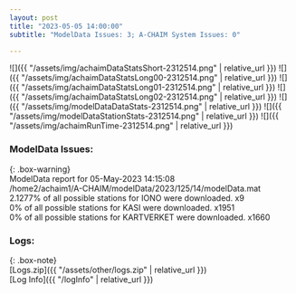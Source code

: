 ```yaml
---
layout: post
title: "2023-05-05 14:00:00"
subtitle: "ModelData Issues: 3; A-CHAIM System Issues: 0"

---
```


![]({{ "/assets/img/achaimDataStatsShort-2312514.png" | relative_url }})
![]({{ "/assets/img/achaimDataStatsLong00-2312514.png" | relative_url }})
![]({{ "/assets/img/achaimDataStatsLong01-2312514.png" | relative_url }})
![]({{ "/assets/img/achaimDataStatsLong02-2312514.png" | relative_url }})
![]({{ "/assets/img/modelDataDataStats-2312514.png" | relative_url }})
![]({{ "/assets/img/modelDataStationStats-2312514.png" | relative_url }})
![]({{ "/assets/img/achaimRunTime-2312514.png" | relative_url }})


### ModelData Issues:  
  
{: .box-warning}  
 ModelData report for 05-May-2023 14:15:08   
 /home2/achaim1/A-CHAIM/modelData/2023/125/14/modelData.mat   
 2.1277% of all possible stations for IONO were downloaded. x9   
 0% of all possible stations for KASI were downloaded. x1951   
 0% of all possible stations for KARTVERKET were downloaded. x1660   
  


### Logs:  
  
{: .box-note}  
[Logs.zip]({{ "/assets/other/logs.zip" | relative_url }})  
[Log Info]({{ "/logInfo" | relative_url }})  
